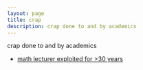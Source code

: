 ```yaml
---
layout: page
title: crap
description: crap done to and by academics
---
```


crap done to and by academics

- [math lecturer exploited for >30 years](http://kbroman.org/blog/2021/05/06/wtf-uw-1/)
